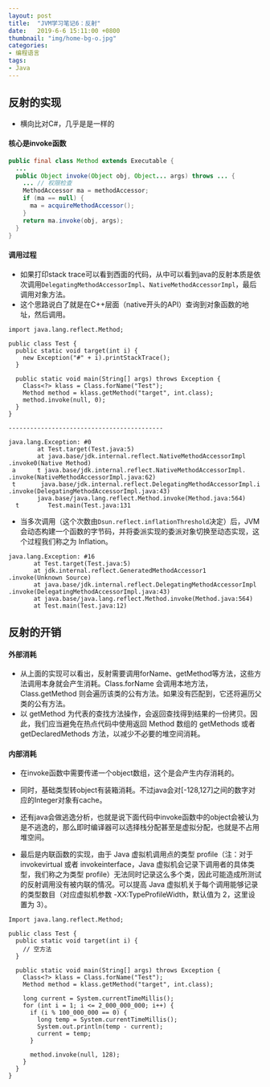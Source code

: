 ```yaml
---
layout: post
title:  "JVM学习笔记6：反射"
date:   2019-6-6 15:11:00 +0800
thumbnail: "img/home-bg-o.jpg"
categories: 
- 编程语言
tags: 
- Java
---
```


## 反射的实现

- 横向比对C#，几乎是是一样的

#### 核心是invoke函数

```java
public final class Method extends Executable {
  ...
  public Object invoke(Object obj, Object... args) throws ... {
    ... // 权限检查
    MethodAccessor ma = methodAccessor;
    if (ma == null) {
      ma = acquireMethodAccessor();
    }
    return ma.invoke(obj, args);
  }
}
```

#### 调用过程
- 如果打印stack trace可以看到西面的代码，从中可以看到java的反射本质是依次调用`DelegatingMethodAccessorImpl`、`NativeMethodAccessorImpl`，最后调用对象方法。
- 这个思路说白了就是在C++层面（native开头的API）查询到对象函数的地址，然后调用。

```
import java.lang.reflect.Method;
 
public class Test {
  public static void target(int i) {
    new Exception("#" + i).printStackTrace();
  }
 
  public static void main(String[] args) throws Exception {
    Class<?> klass = Class.forName("Test");
    Method method = klass.getMethod("target", int.class);
    method.invoke(null, 0);
  }
}

-------------------------------------------

java.lang.Exception: #0
        at Test.target(Test.java:5)
        at java.base/jdk.internal.reflect.NativeMethodAccessorImpl .invoke0(Native Method)
 a      t java.base/jdk.internal.reflect.NativeMethodAccessorImpl. .invoke(NativeMethodAccessorImpl.java:62)
 t       java.base/jdk.internal.reflect.DelegatingMethodAccessorImpl.i .invoke(DelegatingMethodAccessorImpl.java:43)
        java.base/java.lang.reflect.Method.invoke(Method.java:564)
  t        Test.main(Test.java:131
```

- 当多次调用（这个次数由`Dsun.reflect.inflationThreshold`决定）后，JVM会动态构建一个函数的字节码，并将委派实现的委派对象切换至动态实现，这个过程我们称之为 Inflation。

```
java.lang.Exception: #16
       at Test.target(Test.java:5)
       at jdk.internal.reflect.GeneratedMethodAccessor1 .invoke(Unknown Source)
       at java.base/jdk.internal.reflect.DelegatingMethodAccessorImpl .invoke(DelegatingMethodAccessorImpl.java:43)
       at java.base/java.lang.reflect.Method.invoke(Method.java:564)
       at Test.main(Test.java:12)
```

## 反射的开销

#### 外部消耗
- 从上面的实现可以看出，反射需要调用forName、getMethod等方法，这些方法调用本身就会产生消耗。Class.forName 会调用本地方法，Class.getMethod 则会遍历该类的公有方法。如果没有匹配到，它还将遍历父类的公有方法。
- 以 getMethod 为代表的查找方法操作，会返回查找得到结果的一份拷贝。因此，我们应当避免在热点代码中使用返回 Method 数组的 getMethods 或者 getDeclaredMethods 方法，以减少不必要的堆空间消耗。

#### 内部消耗
- 在invoke函数中需要传递一个object数组，这个是会产生内存消耗的。
- 同时，基础类型转object有装箱消耗。不过java会对[-128,127]之间的数字对应的Integer对象有cache。
- 还有java会做逃逸分析，也就是说下面代码中invoke函数中的object会被认为是不逃逸的，那么即时编译器可以选择栈分配甚至是虚拟分配，也就是不占用堆空间。

- 最后是内联函数的实现，由于 Java 虚拟机调用点的类型 profile（注：对于 invokevirtual 或者 invokeinterface，Java 虚拟机会记录下调用者的具体类型，我们称之为类型 profile）无法同时记录这么多个类，因此可能造成所测试的反射调用没有被内联的情况。可以提高 Java 虚拟机关于每个调用能够记录的类型数目（对应虚拟机参数 -XX:TypeProfileWidth，默认值为 2，这里设置为 3）。

```
Import java.lang.reflect.Method;
 
public class Test {
  public static void target(int i) {
    // 空方法
  }
 
  public static void main(String[] args) throws Exception {
    Class<?> klass = Class.forName("Test");
    Method method = klass.getMethod("target", int.class);
 
    long current = System.currentTimeMillis();
    for (int i = 1; i <= 2_000_000_000; i++) {
      if (i % 100_000_000 == 0) {
        long temp = System.currentTimeMillis();
        System.out.println(temp - current);
        current = temp;
      }
 
      method.invoke(null, 128);
    }
  }
}
```
